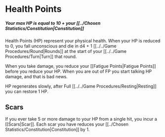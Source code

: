 # Health Points

##### Your max HP is equal to 10 + your [[../Chosen Statistics/Constitution\|Constitution]]

Health Points (HP) represent your physical health. When your HP is reduced to 0, you fall unconscious and die in d4 + 1 [[../../Game Procedures/Round\|Rounds]] at the start of your [[../../Game Procedures/Turn\|Turn]] that round.

When you take damage, you reduce your [[Fatigue Points\|Fatigue Points]] before you reduce your HP. When you are out of FP you start talking HP damage, and that is bad news.

HP regenerates slowly, after Full [[../../Game Procedures/Resting\|Resting]] you can restore 1 HP. 
## Scars
If you ever take 5 or more damage to your HP from a single hit, you incur a [[Scars\|Scar]].
	Each scar you have reduces your [[../Chosen Statistics/Constitution\|Constitution]] by 1.